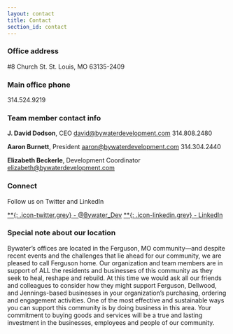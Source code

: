 ```yaml
---
layout: contact
title: Contact
section_id: contact
---
```


### Office address

#8 Church St.
St. Louis, MO 63135-2409

### Main office phone

314.524.9219

### Team member contact info

**J. David Dodson**, CEO
[david@bywaterdevelopment.com](mailto:david@bywaterdevelopment.com)
314.808.2480

**Aaron Burnett**, President
[aaron@bywaterdevelopment.com](mailto:aaron@bywaterdevelopment.com)
314.304.2440

**Elizabeth Beckerle**, Development Coordinator
[elizabeth@bywaterdevelopment.com](mailto:elizabeth@bywaterdevelopment.com)
&nbsp;

### Connect

Follow us on Twitter and LinkedIn

[**{: .icon-twitter.grey} - @Bywater_Dev]({{site.data.contact.twitter}})
[**{: .icon-linkedin.grey} - LinkedIn]({{site.data.contact.linkedIn}})

### Special note about our location

Bywater’s offices are located in the Ferguson, MO community—and despite recent events and the challenges that lie ahead for our community, we are pleased to call Ferguson home. Our organization and team members are in support of ALL the residents and businesses of this community as they seek to heal, reshape and rebuild. At this time we would ask all our friends and colleagues to consider how they might support Ferguson, Dellwood, and Jennings-based businesses in your organization’s purchasing, ordering and engagement activities. One of the most effective and sustainable ways you can support this community is by doing business in this area. Your commitment to buying goods and services will be a true and lasting investment in the businesses, employees and people of our community.